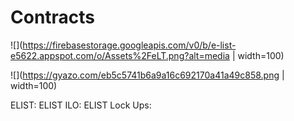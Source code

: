 # Contracts
![](https://firebasestorage.googleapis.com/v0/b/e-list-e5622.appspot.com/o/Assets%2FeLT.png?alt=media | width=100)

![](https://gyazo.com/eb5c5741b6a9a16c692170a41a49c858.png | width=100)


ELIST:
ELIST ILO: 
ELIST Lock Ups:
